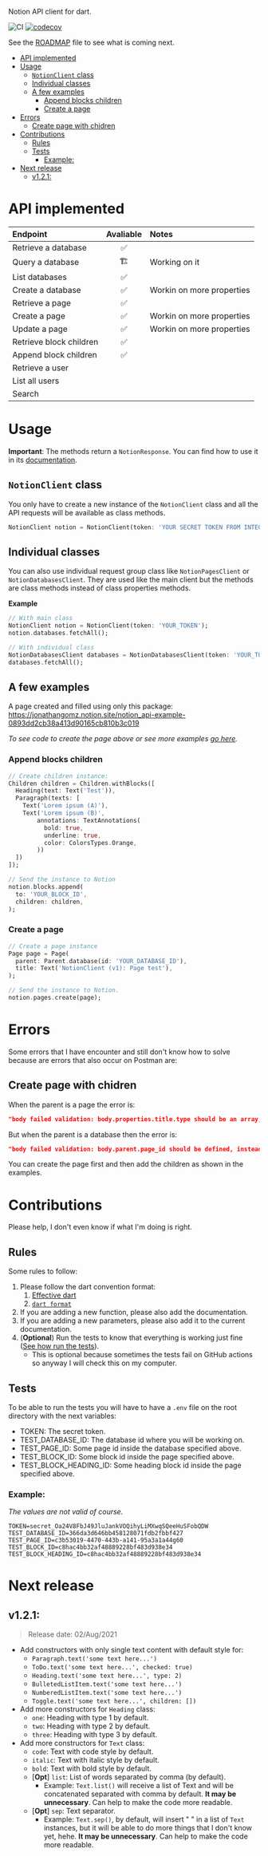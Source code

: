 Notion API client for dart.

![CI](https://github.com/jonathangomz/notion_api/actions/workflows/main.yml/badge.svg)
[![codecov](https://codecov.io/gh/jonathangomz/notion_api/branch/main/graph/badge.svg?token=4XYHP1W8ZY)](https://codecov.io/gh/jonathangomz/notion_api)

See the [ROADMAP](ROADMAP.md) file to see what is coming next.

- [API implemented](#api-implemented)
- [Usage](#usage)
  - [`NotionClient` class](#notionclient-class)
  - [Individual classes](#individual-classes)
  - [A few examples](#a-few-examples)
    - [Append blocks children](#append-blocks-children)
    - [Create a page](#create-a-page)
- [Errors](#errors)
  - [Create page with chidren](#create-page-with-chidren)
- [Contributions](#contributions)
  - [Rules](#rules)
  - [Tests](#tests)
    - [Example:](#example)
- [Next release](#next-release)
  - [v1.2.1:](#v121)

# API implemented
| Endpoint                | Avaliable  | Notes           
|:------------------------|:----------:|:-
| Retrieve a database     |     ✅     |                 
| Query a database        |     🏗     | Working on it   
| List databases          |     ✅     | 
| Create a database       |     ✅     | Workin on more properties
| Retrieve a page         |     ✅     | 
| Create a page           |     ✅     | Workin on more properties
| Update a page           |     ✅     | Workin on more properties
| Retrieve block children |     ✅     |
| Append block children   |     ✅     |
| Retrieve a user         |            |
| List all users          |            |
| Search                  |            |


# Usage
**Important**: The methods return a `NotionResponse`. You can find how to use it in its [documentation][1].

## `NotionClient` class
You only have to create a new instance of the `NotionClient` class and all the API requests will be available as class methods.
```dart
NotionClient notion = NotionClient(token: 'YOUR SECRET TOKEN FROM INTEGRATIONS PAGE');
```

## Individual classes
You can also use individual request group class like `NotionPagesClient` or `NotionDatabasesClient`. They are used like the main client but the methods are class methods instead of class properties methods.

**Example**
```dart
// With main class
NotionClient notion = NotionClient(token: 'YOUR_TOKEN');
notion.databases.fetchAll();

// With individual class
NotionDatabasesClient databases = NotionDatabasesClient(token: 'YOUR_TOKEN');
databases.fetchAll();
```

## A few examples
A page created and filled using only this package: \
https://jonathangomz.notion.site/notion_api-example-0893dd2cb38a413d90165cb810b3c019

_To see code to create the page above or see more examples [go here](https://github.com/jonathangomz/notion_api/blob/main/example/example.md)._

### Append blocks children
```dart
// Create children instance:
Children children = Children.withBlocks([
  Heading(text: Text('Test')),
  Paragraph(texts: [
    Text('Lorem ipsum (A)'),
    Text('Lorem ipsum (B)',
        annotations: TextAnnotations(
          bold: true,
          underline: true,
          color: ColorsTypes.Orange,
        ))
  ])
]);

// Send the instance to Notion
notion.blocks.append(
  to: 'YOUR_BLOCK_ID',
  children: children,
);
```

### Create a page
```dart
// Create a page instance
Page page = Page(
  parent: Parent.database(id: 'YOUR_DATABASE_ID'),
  title: Text('NotionClient (v1): Page test'),
);

// Send the instance to Notion.
notion.pages.create(page);
```

# Errors
Some errors that I have encounter and still don't know how to solve because are errors that also occur on Postman are:
## Create page with chidren
When the parent is a page the error is:
```json
"body failed validation: body.properties.title.type should be an array, instead was `\"array\"`."
```
But when the parent is a database then the error is:
```json
"body failed validation: body.parent.page_id should be defined, instead was `undefined`."
```
You can create the page first and then add the children as shown in the examples.

# Contributions
Please help, I don't even know if what I'm doing is right.

## Rules
Some rules to follow:
1. Please follow the dart convention format:
   1. [Effective dart](https://dart.dev/guides/language/effective-dart)
   2. [`dart format`](https://dart.dev/tools/dart-format)
2. If you are adding a new function, please also add the documentation.
3. If you are adding a new parameters, please also add it to the current documentation.
4. (**Optional**) Run the tests to know that everything is working just fine ([See how run the tests](#tests)).
   * This is optional because sometimes the tests fail on GitHub actions so anyway I will check this on my computer.

## Tests
To be able to run the tests you will have to have a `.env` file on the root directory with the next variables:
* TOKEN: The secret token.
* TEST_DATABASE_ID: The database id where you will be working on.
* TEST_PAGE_ID: Some page id inside the database specified above.
* TEST_BLOCK_ID: Some block id inside the page specified above.
* TEST_BLOCK_HEADING_ID: Some heading block id inside the page specified above.

### Example:
_The values are not valid of course._
```
TOKEN=secret_Oa24V8FbJ49JluJankVOQihyLiMXwqSQeeHuSFobQDW
TEST_DATABASE_ID=366da3d646bb458128071fdb2fbbf427
TEST_PAGE_ID=c3b53019-4470-443b-a141-95a3a1a44g60
TEST_BLOCK_ID=c8hac4bb32af48889228bf483d938e34
TEST_BLOCK_HEADING_ID=c8hac4bb32af48889228bf483d938e34
```

# Next release
## v1.2.1:
> Release date: 02/Aug/2021
* Add constructors with only single text content with default style for:
  * `Paragraph.text('some text here...')`
  * `ToDo.text('some text here...', checked: true)`
  * `Heading.text('some text here...', type: 2)`
  * `BulletedListItem.text('some text here...')`
  * `NumberedListItem.text('some text here...')`
  * `Toggle.text('some text here...', children: [])`
* Add more constructors for `Heading` class:
  * `one`: Heading with type 1 by default.
  * `two`: Heading with type 2 by default.
  * `three`: Heading with type 3 by default.
* Add more constructors for `Text` class:
  * `code`: Text with code style by default.
  * `italic`: Text with italic style by default.
  * `bold`: Text with bold style by default.
  * [**Opt**] `list`: List of words separated by comma (by default).
    * Example: `Text.list()` will receive a list of Text and will be concatenated separated with comma by default. **It may be unnecessary**. Can help to make the code more readable.
  * [**Opt**] `sep`: Text separator.
    * Example: `Text.sep()`, by default, will insert " " in a list of `Text` instances, but it will be able to do more things that I don't know yet, hehe. **It may be unnecessary**. Can help to make the code more readable.

[1]:https://pub.dev/documentation/notion_api/1.0.0-beta1/responses_notion_response/NotionResponse-class.html
